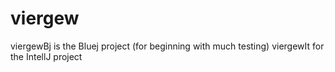 # viergew
viergewBj is the Bluej project (for beginning with much testing)
viergewIt for the IntellJ project
